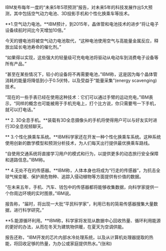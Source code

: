 <!---
markmeta_author: wongoo
markmeta_date: 2010-12-28 06:27:38+00:00
slug: ibm_future_tech_of_next_5_years
markmeta_title: IBM预测未来5年5项科技
wordpress_id: 46
markmeta_categories: Collection
-->

IBM发布每年一度的“未来5年5项预测”报告，对未来5年的科技发展作出5大预测，其中包括空气动力电池、3D投影手机和个性化换乘车等技术。

**1.空气动力电池。**IBM预计，到2015年，晶体管和电池技术的进步“将让电子设备续航时间比今天增加10倍。”

今天的锂电池将被空气动力电池取代，“这种电池使用空气与高能量金属反应，释放出延长电池寿命的催化剂。”

“如果得以实现，这些强大的轻量级可充电电池将驱动从电动车到消费电子设备等所有产品。”

“甚至在某些情况下，较小的设备将不再需要电池，”IBM称，这是因为每个晶体管消耗的能量将降低到小于0.5伏特，以及受益于“能量采集”(energy scavenging)技术。

“现在的一些手表已经在使用这种技术：它们可以通过手臂的运动充电，”IBM表示，“同样的概念也可能被用于手机充电上，打个比方说，你只需要甩一下手机，就可以打电话。”

** 2. 3D全息手机。**装载有3D全息摄像头的手机将使得用户可以与好友实时进行3D全息视频聊天。

** 3.个性化换乘车系统。**IBM科学家还在开发一种个性化换乘车系统。这种系统使用创新的数学模型和预测分析技术，为人们每天出行提供最优换乘车路线。

“自使用交通系统将直接学习用户的模式和行为，以提供更多的动态旅行安全保障和道路信息。”IBM称。

** 4.无处不在的传感器。**IBM称，人体本身也将成为“行走的传感器”，为抗击全球气候变暖、保护濒危物种、追踪入侵动植物等方面提供有价值的数据。

“在未来五年，手机、汽车、钱包中的传感器都将能够收集数据，向科学家提供一个你周边环境的实时图景。”IBM说。

报告称，“届时，将出现一大批“平民科学家”，利用已有的简易传感器搜集大量数据，进行科学研究。”

**5.能源循环利用。**IBM称，科学家将发现从数据中心回收热量、循环利用能源的更好的办法，从而在冬天为建筑物供暖，在夏天为空调供能。

报告还称，“IBM开发的芯片内部水冷处理系统，以及从计算机处理器提取的热能，将回收足够的热量，为办公或家庭提供热水。”(张和)
